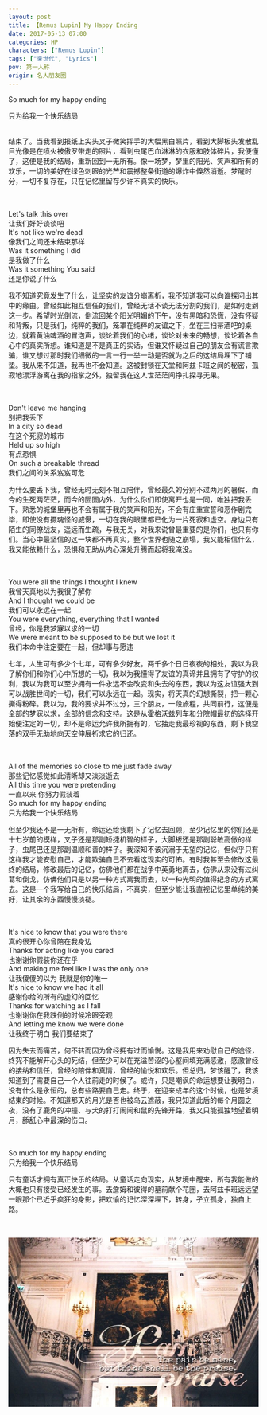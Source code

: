 ```yaml
---
layout: post
title: 【Remus Lupin】My Happy Ending
date: 2017-05-13 07:00
categories: HP
characters: ["Remus Lupin"]
tags: ["亲世代", "Lyrics"]
pov: 第一人称
origin: 名人朋友圈
---
```


So much for my happy ending

只为给我一个快乐结局
<br><br>

结束了。当我看到报纸上尖头叉子微笑挥手的大幅黑白照片，看到大脚板头发散乱目光像是在喷火被傲罗带走的照片，看到虫尾巴血淋淋的衣服和肢体碎片，我便懂了，这便是我的结局，重新回到一无所有。像一场梦，梦里的阳光、笑声和所有的欢乐，一切的美好在绿色刺眼的光芒和震撼整条街道的爆炸中倏然消逝。梦醒时分，一切不复存在，只在记忆里留存少许不真实的快乐。

<br><br>
Let's talk this over <br>
让我们好好谈谈吧 <br>
It's not like we're dead <br>
像我们之间还未结束那样 <br>
Was it something I did <br>
是我做了什么 <br>
Was it something You said <br>
还是你说了什么 <br>

我不知道究竟发生了什么，让坚实的友谊分崩离析，我不知道我可以向谁探问出其中的缘由。曾经如此相互信任的我们，曾经无话不谈无法分割的我们，是如何走到这一步。希望时光倒流，倒流回某个阳光明媚的下午，没有黑暗和恐慌，没有怀疑和背叛，只是我们，纯粹的我们，笼罩在纯粹的友谊之下，坐在三扫帚酒吧的桌边，就着黄油啤酒的冒泡声，谈论着我们的心绪，谈论对未来的畅想，谈论着各自心中的真实所想。谁知道是不是真正的实话，但谁又怀疑过自己的朋友会有谎言欺骗，谁又想过那时我们细微的一言一行一举一动是否就为之后的这结局埋下了铺垫。我从来不知道，我再也不会知道。这被封锁在天堂和阿兹卡班之间的秘密，孤寂地漂浮游离在我的指掌之外，独留我在这人世茫茫间挣扎探寻无果。

<br><br>
Don't leave me hanging <br>
别把我丢下 <br>
In a city so dead <br>
在这个死寂的城市 <br>
Held up so high <br>
有点恐惧 <br>
On such a breakable thread <br>
我们之间的关系岌岌可危 <br>

为什么要丢下我，曾经无时无刻不相互陪伴，曾经最久的分别不过两月的暑假，而今的生死两茫茫，而今的囹圄内外，为什么你们即使离开也是一同，唯独把我丢下。熟悉的城堡里再也不会有属于我的笑声和阳光，不会有庄重宣誓和恶作剧完毕，即使没有摄魂怪的威慑，一切在我的眼里都已化为一片死寂和虚空。身边只有陌生的同僚战友，遥远而生疏，与我无关，对我来说曾最重要的是你们，也只有你们。当心中最坚信的这一块都不再真实，整个世界也随之崩塌，我又能相信什么，我又能依赖什么，恐惧和无助从内心深处升腾而起将我淹没。

<br><br>
You were all the things I thought I knew <br>
我曾天真地以为我很了解你 <br>
And I thought we could be <br>
我们可以永远在一起 <br>
You were everything, everything that I wanted <br>
曾经，你是我梦寐以求的一切 <br>
We were meant to be supposed to be but we lost it <br>
我们本命中注定要在一起，但却事与愿违 <br>

七年，人生可有多少个七年，可有多少好友。两千多个日日夜夜的相处，我以为我了解你们和你们心中所想的一切，我以为我懂得了友谊的真谛并且拥有了守护的权利，我以为我可以至少拥有一件永远不会改变和失去的东西，我以为这友谊强大到可以战胜世间的一切，我们可以永远在一起。现实，将天真的幻想撕裂，把一颗心撕得粉碎。我以为，我的要求并不过分，三个朋友，一段旅程，共同前行，这便是全部的梦寐以求，全部的信念和支持。这是从霍格沃兹列车和分院帽最初的选择开始便注定的一切，却不是命运允许我所拥有的，它抽走我最珍视的东西，剩下我空落的双手无助地向天空伸展祈求它的归还。

<br><br>
All of the memories so close to me just fade away <br>
那些记忆感觉如此清晰却又淡淡逝去 <br>
All this time you were pretending <br>
一直以来 你努力假装着 <br>
So much for my happy ending <br>
只为给我一个快乐结局 <br>

但至少我还不是一无所有，命运还给我剩下了记忆去回顾，至少记忆里的你们还是十七岁前的模样，叉子还是那副矫捷机智的样子，大脚板还是那副聪敏高傲的样子，虫尾巴还是那副温顺和善的样子。我深知不该沉溺于无望的记忆，但似乎只有这样我才能安慰自己，才能欺骗自己不去看这现实的可怖。有时我甚至会修改这最终的结局，修改最后的记忆，仿佛他们都在战争中英勇地离去，仿佛从来没有过纠葛和倒戈，仿佛他们只是以另一种方式离我而去，以一种光明的值得纪念的方式离去。这是一个我写给自己的快乐结局，不真实，但至少能让我直视记忆里单纯的美好，让其余的东西慢慢淡褪。

<br><br>
It's nice to know that you were there <br>
真的很开心你曾陪在我身边 <br>
Thanks for acting like you cared <br>
也谢谢你假装你还在乎 <br>
And making me feel like I was the only one <br>
让我傻傻的以为 我就是你的唯一 <br>
It's nice to know we had it all <br>
感谢你给的所有的虚幻的回忆 <br>
Thanks for watching as I fall <br>
也谢谢你在我跌倒的时候冷眼旁观 <br>
And letting me know we were done <br>
让我终于明白 我们要结束了 <br>

因为失去而痛苦，何不转而因为曾经拥有过而愉悦。这是我用来劝慰自己的途径，终究不能解开心头的死结，但至少可以在充溢苦涩的心壑间填充满感激，感激曾经的接纳和信任，曾经的陪伴和真情，曾经的愉悦和欢乐。但总归，梦该醒了，我该知道到了需要自己一个人往前走的时候了。或许，只是嘲讽的命运想要让我明白，没有什么是永恒的，总有些路要自己走。终于，在迎来成年的这个时候，也是梦境结束的时候。不知道那天的月光是否也被乌云遮蔽，我只知道此后的每个月圆之夜，没有了鹿角的冲撞、与犬的打打闹闹和鼠的先锋开路，我又只能孤独地望着明月，舔舐心中最深的伤口。

<br><br>
So much for my happy ending <br>
只为给我一个快乐结局 <br>

只有童话才拥有真正快乐的结局。从童话走向现实，从梦境中醒来，所有我能做的大概也只有接受已经发生的事。去詹姆和彼得的墓前献个花圈，去阿兹卡班远远望一眼那个已近乎疯狂的身影，把欢愉的记忆深深埋下，转身，孑立孤身，独自上路。

<br><br>
![](/assets/images/mrpyq/2017-05-13-Lyrics.jpg)
